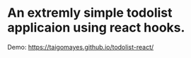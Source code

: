 # An extremly simple todolist applicaion using react hooks.

Demo: https://taigomayes.github.io/todolist-react/